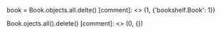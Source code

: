 book = Book.objects.all.delte()
[comment]: <> (1, {'bookshelf.Book': 1})

Book.ojects.all().delete()
[comment]: <> (0, {})